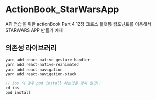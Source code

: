 # ActionBook_StarWarsApp
API 연습을 위한 actionBook Part 4 12장 크로스 플랫폼 컴포넌트를 이용해서 STARWARS APP 만들기 예제

## 의존성 라이브러리
```js
yarn add react-native-gesture-handler
yarn add react-native-reanimated
yarn add react-navigation
yarn add react-navigation-stack

// Ios 의 경우 pod install 하는것을 잊지 말것!!
cd ios
pod install
```

